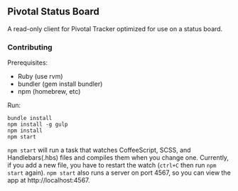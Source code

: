 ## Pivotal Status Board

A read-only client for Pivotal Tracker optimized for use on a status board.

### Contributing

Prerequisites:

* Ruby (use rvm)
* bundler (gem install bundler)
* npm (homebrew, etc)

Run:

```
bundle install
npm install -g gulp
npm install
npm start
```

`npm start` will run a task that watches CoffeeScript, SCSS, and Handlebars(.hbs) files and compiles them when you change one. Currently, if you add a new file, you have to restart the watch (`ctrl+C` then run `npm start` again). `npm start` also runs a server on port 4567, so you can view the app at http://localhost:4567.
